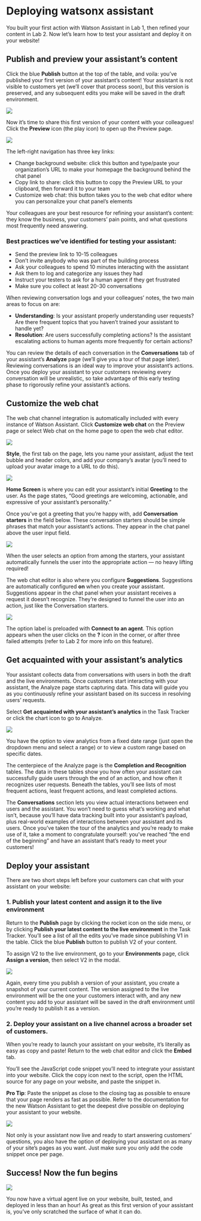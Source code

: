 # Deploying watsonx assistant

You built your first action with Watson Assistant in Lab 1, then refined your content in Lab 2. Now let’s learn how to test your assistant and deploy it on your website!

## Publish and preview your assistant’s content

Click the blue **Publish** button at the top of the table, and voila: you’ve published your first version of your assistant’s content! Your assistant is not visible to customers yet (we’ll cover that process soon), but this version is preserved, and any subsequent edits you make will be saved in the draft environment.

![](https://www.ibm.com/blog/wp-content/uploads/2022/01/Publish_rocket-1536x762.jpg)

Now it’s time to share this first version of your content with your colleagues! Click the **Preview** icon (the play icon) to open up the Preview page.

![](https://www.ibm.com/blog/wp-content/uploads/2022/01/2022-07-26_14-55-30-1.gif)

The left-right navigation has three key links:

- Change background website: click this button and type/paste your organization’s URL to make your homepage the background behind the chat panel
- Copy link to share: click this button to copy the Preview URL to your clipboard, then forward it to your team
- Customize web chat: this button takes you to the web chat editor where you can personalize your chat panel’s elements

Your colleagues are your best resource for refining your assistant’s content: they know the business, your customers’ pain points, and what questions most frequently need answering.

### Best practices we’ve identified for testing your assistant:

- Send the preview link to 10-15 colleagues
- Don’t invite anybody who was part of the building process
- Ask your colleagues to spend 10 minutes interacting with the assistant
- Ask them to log and categorize any issues they had
- Instruct your testers to ask for a human agent if they get frustrated
- Make sure you collect at least 20-30 conversations

When reviewing conversation logs and your colleagues’ notes, the two main areas to focus on are:

- **Understanding**: Is your assistant properly understanding user requests? Are there frequent topics that you haven’t trained your assistant to handle yet?
- **Resolution**: Are users successfully completing actions? Is the assistant escalating actions to human agents more frequently for certain actions?

You can review the details of each conversation in the **Conversations** tab of your assistant’s **Analyze** page (we’ll give you a tour of that page later). Reviewing conversations is an ideal way to improve your assistant’s actions. Once you deploy your assistant to your customers reviewing every conversation will be unrealistic, so take advantage of this early testing phase to rigorously refine your assistant’s actions.

## Customize the web chat

The web chat channel integration is automatically included with every instance of Watson Assistant. Click **Customize web chat** on the Preview page or select Web chat on the home page to open the web chat editor.

![](https://www.ibm.com/blog/wp-content/uploads/2022/01/2022-07-27_10-22-41-1.gif)

**Style**, the first tab on the page, lets you name your assistant, adjust the text bubble and header colors, and add your company’s avatar (you’ll need to upload your avatar image to a URL to do this).

![](https://www.ibm.com/blog/wp-content/uploads/2022/01/2022-07-27_10-27-19-1.gif)

**Home Screen** is where you can edit your assistant’s initial **Greeting** to the user. As the page states, “Good greetings are welcoming, actionable, and expressive of your assistant’s personality.”

Once you’ve got a greeting that you’re happy with, add **Conversation starters** in the field below. These conversation starters should be simple phrases that match your assistant’s actions. They appear in the chat panel above the user input field.

![](https://www.ibm.com/blog/wp-content/uploads/2022/01/WC_Home_Screen_7.28.22-1536x907.jpg)

When the user selects an option from among the starters, your assistant automatically funnels the user into the appropriate action — no heavy lifting required!

The web chat editor is also where you configure **Suggestions**. Suggestions are automatically configured **on** when you create your assistant. Suggestions appear in the chat panel when your assistant receives a request it doesn’t recognize. They’re designed to funnel the user into an action, just like the Conversation starters.

![](https://www.ibm.com/blog/wp-content/uploads/2021/12/Picture7.jpg)

The option label is preloaded with **Connect to an agent**. This option appears when the user clicks on the **?** icon in the corner, or after three failed attempts (refer to Lab 2 for more info on this feature).

## Get acquainted with your assistant’s analytics

Your assistant collects data from conversations with users in both the draft and the live environments. Once customers start interacting with your assistant, the Analyze page starts capturing data. This data will guide you as you continuously refine your assistant based on its success in resolving users’ requests.

Select **Get acquainted with your assistant’s analytics** in the Task Tracker or click the chart icon to go to Analyze.

![](https://www.ibm.com/blog/wp-content/uploads/2021/12/Picture8.jpg)

You have the option to view analytics from a fixed date range (just open the dropdown menu and select a range) or to view a custom range based on specific dates.

The centerpiece of the Analyze page is the **Completion and Recognition** tables. The data in these tables show you how often your assistant can successfully guide users through the end of an action, and how often it recognizes user requests. Beneath the tables, you’ll see lists of most frequent actions, least frequent actions, and least completed actions.

The **Conversations** section lets you view actual interactions between end users and the assistant. You won’t need to guess what’s working and what isn’t, because you’ll have data tracking built into your assistant’s payload, plus real-world examples of interactions between your assistant and its users.
Once you’ve taken the tour of the analytics and you’re ready to make use of it, take a moment to congratulate yourself: you’ve reached “the end of the beginning” and have an assistant that’s ready to meet your customers!

## Deploy your assistant

There are two short steps left before your customers can chat with your assistant on your website:

### 1. Publish your latest content and assign it to the live environment

Return to the **Publish** page by clicking the rocket icon on the side menu, or by clicking **Publish your latest content to the live environment** in the Task Tracker. You’ll see a list of all the edits you’ve made since publishing V1 in the table. Click the blue **Publish** button to publish V2 of your content.

To assign V2 to the live environment, go to your **Environments** page, click **Assign a version**, then select V2 in the modal.

![](https://www.ibm.com/blog/wp-content/uploads/2022/01/Assign_version_7.27.22-1536x907.jpg)

Again, every time you publish a version of your assistant, you create a snapshot of your current content. The version assigned to the live environment will be the one your customers interact with, and any new content you add to your assistant will be saved in the draft environment until you’re ready to publish it as a version.

### 2. Deploy your assistant on a live channel across a broader set of customers.

When you’re ready to launch your assistant on your website, it’s literally as easy as copy and paste! Return to the web chat editor and click the **Embed** tab.

You’ll see the JavaScript code snippet you’ll need to integrate your assistant into your website. Click the copy icon next to the script, open the HTML source for any page on your website, and paste the snippet in.

**Pro Tip**: Paste the snippet as close to the closing **</body>** tag as possible to ensure that your page renders as fast as possible. Refer to the documentation for the new Watson Assistant to get the deepest dive possible on deploying your assistant to your website.

![](https://www.ibm.com/blog/wp-content/uploads/2021/12/Picture11.jpg)

Not only is your assistant now live and ready to start answering customers’ questions, you also have the option of deploying your assistant on as many of your site’s pages as you want. Just make sure you only add the code snippet once per page.

## Success! Now the fun begins

![](https://www.ibm.com/blog/wp-content/uploads/2022/01/Task_tracker_complete-1536x913.jpg)

You now have a virtual agent live on your website, built, tested, and deployed in less than an hour!
As great as this first version of your assistant is, you’ve only scratched the surface of what it can do.
